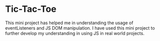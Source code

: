 # Tic-Tac-Toe
This mini project has helped me  in understanding the usage of eventListeners and JS DOM manipulation. 
I have used this mini project to further develop my understanding in using JS in real world projects.
